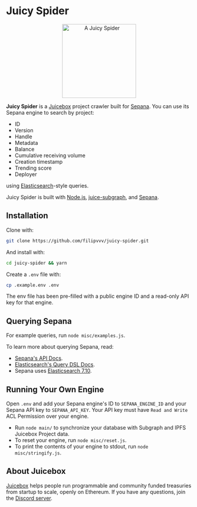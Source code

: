 # Juicy Spider

<p align="center">
    <img width="200" src="https://media.discordapp.net/attachments/868159148544634880/1054574511946727424/Juicy_spider.png?width=465&height=465" alt="A Juicy Spider">
</p>

**Juicy Spider** is a [Juicebox](https://juicebox.money) project crawler built for [Sepana](https://sepana.io/). You can use its Sepana engine to search by project:

- ID
- Version
- Handle
- Metadata
- Balance
- Cumulative receiving volume
- Creation timestamp
- Trending score
- Deployer

using [Elasticsearch](https://www.elastic.co/)-style queries.

Juicy Spider is built with [Node.js](https://nodejs.org/), [juice-subgraph](https://github.com/jbx-protocol/juice-subgraph), and [Sepana](https://sepana.io/).

## Installation

Clone with:

```bash
git clone https://github.com/filipvvv/juicy-spider.git
```

And install with:

```bash
cd juicy-spider && yarn
```

Create a `.env` file with:

```bash
cp .example.env .env
```

The env file has been pre-filled with a public engine ID and a read-only API key for that engine.

## Querying Sepana

For example queries, run `node misc/examples.js`.

To learn more about querying Sepana, read:

- [Sepana's API Docs](https://docs.sepana.io/sepana-search-api/web3-search-cloud/search-api).
- [Elasticsearch's Query DSL Docs](https://www.elastic.co/guide/en/elasticsearch/reference/7.10/full-text-queries.html).
- Sepana uses [Elasticsearch 7.10](https://www.elastic.co/guide/en/elasticsearch/reference/7.17/release-notes-7.10.0.html).

## Running Your Own Engine

Open `.env` and add your Sepana engine's ID to `SEPANA_ENGINE_ID` and your Sepana API key to `SEPANA_API_KEY`. Your API key must have `Read and Write` ACL Permission over your engine.

- Run `node main/` to synchronize your database with Subgraph and IPFS Juicebox Project data.
- To reset your engine, run `node misc/reset.js`.
- To print the contents of your engine to stdout, run `node misc/stringify.js`.

## About Juicebox

[Juicebox](https://juicebox.money) helps people run programmable and community funded treasuries from startup to scale, openly on Ethereum. If you have any questions, join the [Discord server](https://discord.gg/juicebox).

